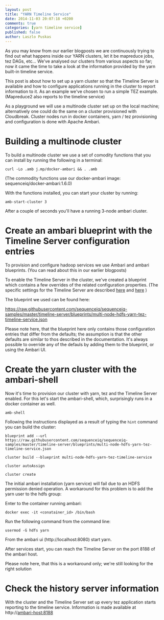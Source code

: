 ```yaml
---
layout: post
title: "YARN Timeline Service"
date: 2014-11-03 20:07:18 +0200
comments: true
categories: [yarn timeline service]
published: false
author: Laszlo Puskas
---
```



As you may know from our earlier blogposts we are continuously trying to find out what happens inside our YARN clusters, let it be mapreduce jobs, tez DAGs, etc... We've analysed our clusters from various aspects so far; now it came the time to take a look at the information provided by the yarn built-in timeline service.

This post is about how to set up a yarn cluster so that the Timeline Server is available and how to configure applications running in the cluster to report information to it. As an example we've chosen to run a simple TEZ example. (Mapreduce2 also reports to the timeline service)

As a playground we will use a multinode cluster set up on the local machine; alternatively one could do the same on a cluster provisioned with Cloudbreak. Cluster nodes run in docker containers, yarn / tez provisioning and configuration is done with Apache Ambari.

# Building a multinode cluster

To build a multinode cluster we use a set of comodity functions that you can install by running the following in a terminal:

```
curl -Lo .amb j.mp/docker-ambari && . .amb
```

(The commodity functions use our docker-ambari image: sequenceiq/docker-ambari:1.6.0)

With the functions installed, you can start your cluster by running:

```
amb-start-cluster 3
```
After a couple of seconds you'll have a running 3-node ambari cluster.


# Create an ambari blueprint with the Timeline Server configuration entries

To provision and configure hadoop services we use Ambari and ambari blueprints. (You can read about this in our earlier blogposts)

To enable the Timeline Server in the cluster, we've created a blueprint which contains a few overrides of the related configuration properties. (The specific settings for the Timeline Server are described [here](http://hadoop.apache.org/docs/current/hadoop-yarn/hadoop-yarn-site/TimelineServer.html) and [here](http://docs.hortonworks.com/HDPDocuments/HDP2/HDP-2.1.5/bk_system-admin-guide/content/ch_application-timeline-server.html) )

The blueprint we used can be found here:

https://raw.githubusercontent.com/sequenceiq/sequenceiq-samples/master/timeline-server/blueprints/multi-node-hdfs-yarn-tez-timeline-service.json


Please note here, that the blueprint here only contains those configuration entries that differ from the defaults; the assumption is that the other defaults are similar to thos described in the documentation. It's always possible to override any of the defauls by adding them to the blueprint, or using the Ambari UI.

# Create the yarn cluster with the ambari-shell

Now it's time to provision our cluster with yarn, tez and the Timeline Server enabled. For this let's start the ambari-shell, which, surprisingly runs in a docker container as well.

```
amb-shell
```

Following the instructions displayed as a result of typing the ```hint``` command you can build the cluster:

```
blueprint add --url https://raw.githubusercontent.com/sequenceiq/sequenceiq-samples/master/timeline-server/blueprints/multi-node-hdfs-yarn-tez-timeline-service.json

cluster build --blueprint multi-node-hdfs-yarn-tez-timeline-service

cluster autoAssign

cluster create
```

The initial ambari installation (yarn service) will fail due to an HDFS permission denied operation.
A workaround for this problem is to add the yarn user to the hdfs group:

Enter to the container running ambari:

```docker exec -it <conatainer_id> /bin/bash```

Run the following command from the command line:

```usermod -G hdfs yarn```

From the ambari ui (http://localhost:8080) start yarn.

After services start, you can reach the Timeline Server on the port 8188 of the ambari host.

Please note here, that this is a workaround only; we're still looking for the right solution


# Check the history server information

With the cluster and the Timeline Server set up every tez application starts reporting to the timeline service.
Information is made available at http://<ambari-host:8188>
